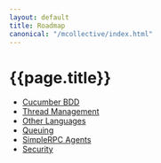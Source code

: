 ```yaml
---
layout: default
title: Roadmap
canonical: "/mcollective/index.html"
---
```

[CucumberBDD]: /mcollective/roadmap/cucumber.html
[ThreadManagement]:  /mcollective/roadmap/thread_management.html
[OtherLanguages]:  /mcollective/roadmap/actions_in_other_languages.html
[Queuing]:  /mcollective/roadmap/queueing_and_scheduling.html
[SimpleRPCAgents]:  /mcollective/roadmap/simplerpc_agents.html
[Security]:  /mcollective/roadmap/security.html

# {{page.title}}

 * [Cucumber BDD][CucumberBDD]
 * [Thread Management][ThreadManagement]
 * [Other Languages][OtherLanguages]
 * [Queuing][Queuing]
 * [SimpleRPC Agents][SimpleRPCAgents]
 * [Security][Security]

